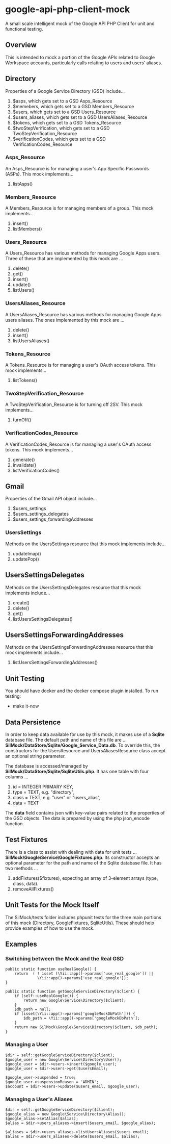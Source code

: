 google-api-php-client-mock
==========================
A small scale intelligent mock of the Google API PHP Client for unit and
functional testing.

Overview
--------
This is intended to mock a portion of the Google APIs related to
Google Workspace accounts, particularly calls relating to users and users'
aliases.

## Directory
Properties of a Google Service Directory (GSD) include...

1. $asps, which gets set to a GSD Asps_Resource
2. $memebers, which gets set to a GSD Members_Resource
3. $users, which gets set to a GSD Users_Resource
4. $users_aliases, which gets set to a GSD UsersAliases_Resource
5. $tokens, which gets set to a GSD Tokens_Resource
6. $twoStepVerification, which gets set to a GSD TwoStepVerification_Resource
7. $verificationCodes, which gets set to a GSD VerificationCodes_Resource

### Asps_Resource
An Asps_Resource is for managing a user's App Specific Passwords
(ASPs). This mock implements...

1. listAsps()

### Members_Resource
A Members_Resource is for managing members of a group.
This mock implements...

1. insert()
2. listMembers()

### Users_Resource
A Users_Resource has various methods for managing Google Apps users.
Three of these that are implemented by this mock are ...

1. delete()
2. get()
2. insert()
3. update()
4. listUsers()

### UsersAliases_Resource
A UsersAliases_Resource has various methods for managing Google Apps
users aliases.  The ones implemented by this mock are ...

1. delete()
2. insert()
3. listUsersAliases()

### Tokens_Resource
A Tokens_Resource is for managing a user's OAuth access tokens. This
mock implements...

1. listTokens()

### TwoStepVerification_Resource
A TwoStepVerification_Resource is for turning off 2SV. This
mock implements...

1. turnOff()

### VerificationCodes_Resource
A VerificationCodes_Resource is for managing a user's OAuth access tokens. This
mock implements...

1. generate()
2. invalidate()
3. listVerificationCodes()


## Gmail
Properties of the Gmail API object include...

1. $users_settings
2. $users_settings_delegates
3. $users_settings_forwardingAddresses

### UsersSettings
Methods on the UsersSettings resource that this mock implements include...

1. updateImap()
2. updatePop()

## UsersSettingsDelegates
Methods on the UsersSettingsDelegates resource that this mock implements
include...

1. create()
2. delete()
3. get()
4. listUsersSettingsDelegates()

## UsersSettingsForwardingAddresses
Methods on the UsersSettingsForwardingAddresses resource that this mock
implements include...

1. listUsersSettingsForwardingAddresses()

Unit Testing
------------
You should have docker and the docker compose plugin installed.
To run testing:
 - make it-now

Data Persistence
----------------
In order to keep data available for use by this mock, it makes use of a
**Sqlite** database file. The default path and name of this file are ...
**SilMock/DataStore/Sqlite/Google_Service_Data.db**.  To override this,
the constructors for the UsersResource and UsersAliasesResource class
accept an optional string parameter.

The database is accessed/managed by
**SilMock/DataStore/Sqlite/SqliteUtils.php**.  It has one table with
four columns ...

1. id  = INTEGER PRIMARY KEY,
2. type = TEXT,  e.g. "directory",
3. class = TEXT, e.g. "user" or "users_alias",
4. data = TEXT

The **data** field contains json with key-value pairs related to the
properties of the GSD objects.  The data is prepared by using the php
json_encode function.

Test Fixtures
-------------
There is a class to assist with dealing with data for unit tests ...
**SilMock\Google\Service\GoogleFixtures.php**.  Its constructor accepts
an optional parameter for the path and name of the Sqlite database file.
It has two methods ...

1. addFixtures($fixtures), expecting an array of 3-element arrays
    (type, class, data).
2. removeAllFixtures()

Unit Tests for the Mock Itself
------------------------------
The SilMock/tests folder includes phpunit tests for the three main
portions of this mock (Directory, GoogleFixtures, SqliteUtils).
These should help provide examples of how to use the mock.

Examples
--------

### Switching between the Mock and the Real GSD
    public static function useRealGoogle() {
        return  ( ! isset (\Yii::app()->params['use_real_google']) ||
                  \Yii::app()->params['use_real_google']);
    }

    public static function getGoogleServiceDirectory($client) {
        if (self::useRealGoogle()) {
            return new Google\Service\Directory($client);
        }
        $db_path = null;
        if (isset(\Yii::app()->params['googleMockDbPath'])) {
            $db_path = \Yii::app()->params['googleMockDbPath'];
        }
        return new SilMock\Google\Service\Directory($client, $db_path);
    }

### Managing a User
    $dir = self::getGoogleServiceDirectory($client);
    $google_user = new Google\Service\Directory\User();
    $google_user = $dir->users->insert($google_user);
    $google_user = $dir->users->get($usersEmail);

    $google_user->suspended = true;
    $google_user->suspensionReason = 'ADMIN';
    $account = $dir->users->update($users_email, $google_user);

### Managing a User's Aliases
    $dir = self::getGoogleServiceDirectory($client);
    $google_alias = new Google\Service\Directory\Alias();
    $google_alias->setAlias($alias);
    $alias = $dir->users_aliases->insert($users_email, $google_alias);

    $aliases = $dir->users_aliases->listUsersAliases($users_email);
    $alias = $dir->users_aliases->delete($users_email, $alias);
